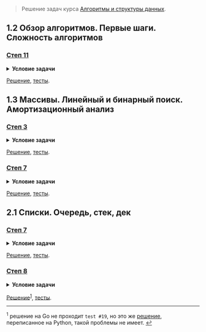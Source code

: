 > Решение задач курса [Алгоритмы и структуры данных](https://stepik.org/course/156/).

## 1.2 Обзор алгоритмов. Первые шаги. Сложность алгоритмов

### [Степ 11](https://stepik.org/lesson/12555/step/11)

<details>
<summary><strong>Условие задачи</strong></summary>

![Условие задачи](lesson-12555/step-11/challenge.png)

</details>

[Решение](lesson-12555/step-11/main.go), [тесты](lesson-12555/step-11/main_test.go).

## 1.3 Массивы. Линейный и бинарный поиск. Амортизационный анализ

### [Степ 3](https://stepik.org/lesson/12556/step/3)

<details>
<summary><strong>Условие задачи</strong></summary>

![Условие задачи](lesson-12556/step-3/challenge.png)

</details>

[Решение](lesson-12556/step-3/main.go), [тесты](lesson-12556/step-3/main_test.go).

### [Степ 7](https://stepik.org/lesson/12556/step/7)

<details>
<summary><strong>Условие задачи</strong></summary>

![Условие задачи](lesson-12556/step-7/challenge.png)

</details>

[Решение](lesson-12556/step-7/main.go), [тесты](lesson-12556/step-7/main_test.go).

## 2.1 Списки. Очередь, стек, дек

### [Степ 7](https://stepik.org/lesson/12559/step/7)

<details>
<summary><strong>Условие задачи</strong></summary>

![Условие задачи](lesson-12559/step-7/challenge.png)

</details>

[Решение](lesson-12559/step-7/main.go), [тесты](lesson-12559/step-7/main_test.go).

### [Степ 8](https://stepik.org/lesson/12559/step/8)

<details>
<summary><strong>Условие задачи</strong></summary>

![Условие задачи](lesson-12559/step-8/challenge.png)

</details>

[Решение](lesson-12559/step-8/main.go)<sup id="a-12559-8">[1](#12559-8)</sup>, [тесты](lesson-12559/step-8/main_test.go).

---

<sup id="12559-8">1</sup> решение на Go не проходит `test #19`, но это же [решение](lesson-12559/step-8/solution.py),
переписанное на Python, такой проблемы не имеет. [↩](#a-12559-8)
